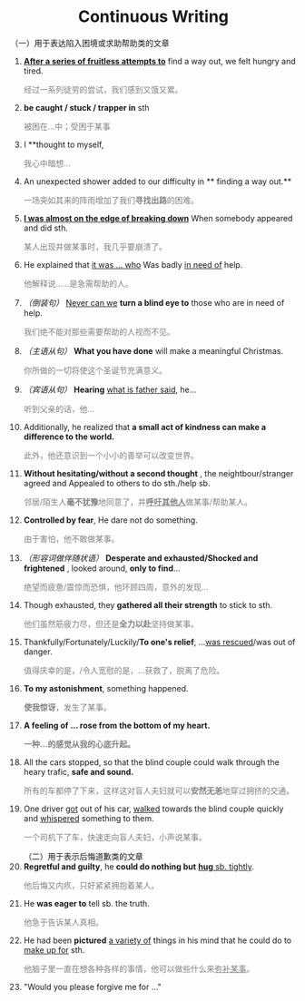 # <div style="text-align:center">Continuous Writing</div>
（一）用于表达陷入困境或求助帮助类的文章
1. **<u>After a series of fruitless attempts to</u>** find a way out, we felt hungry and tired.<p style="color: grey;">经过一系列徒劳的尝试，我们感到又饿又累。</p>
2. **be caught / stuck / trapper in** sth<p style="color: grey;">被困在…中；受困于某事</p>
3. I **thought to myself, <p style="color: grey;">我心中暗想…</p>
4. An unexpected shower added to our difficulty in ** finding a way out.**<p style="color: grey;">一场突如其来的阵雨增加了我们<strong style="color: grey;">寻找出路</strong>的困难。</p>
5. **<u>I was almost on the edge of breaking down</u>** When somebody appeared and did sth.<p style="color: grey;">某人出现并做某事时，我几乎要崩溃了。</p>
6. He explained that <u>it was ... who</u> Was badly <u>in need of</u> help.<p style="color: grey;">他解释说……是急需帮助的人。</p>
7. *（倒装句）* <u>Never can we</u> **turn a blind eye to** those who are in need of help.<p style="color: grey;">我们绝不能对那些需要帮助的人视而不见。</p>
8. *（主语从句）* **What you have done** will make a meaningful Christmas.<p style="color: grey;">你所做的一切将使这个圣诞节充满意义。</p>
9. *（宾语从句）* **Hearing** <u>what is father said</u>, he…<p style="color: grey;">听到父亲的话，他…</p>
10. Additionally, he realized that **a small act of kindness can make a difference to the world.**
    <p style="color: grey;">此外，他还意识到一个小小的善举可以改变世界。</p>
11. **Without hesitating/without a second thought** , the neightbour/stranger agreed and Appealed to others to do sth./help sb.<p style="color: grey;">邻居/陌生人<strong style="color: grey;">毫不犹豫</strong>地同意了，并<strong style="color: grey;"><u>呼吁其他人</u></strong>做某事/帮助某人。</p>
12. **Controlled by fear**, He dare not do something.<p style="color: grey;">由于害怕，他不敢做某事。</p>
13. *（形容词做伴随状语）* **Desperate and exhausted/Shocked and frightened** , looked around, **only to find**…<p style="color: grey;">绝望而疲惫/震惊而恐惧，他环顾四周，意外的发现…</p>
14. Though exhausted, they **gathered all their strength** to stick to sth.<p style="color: grey;">他们虽然筋疲力尽，但还是<strong style="color: grey;">全力以赴</strong>坚持做某事。</p>
15. Thankfully/Fortunately/Luckily/**To one's relief**, …<u>was rescued</u>/was out of danger.<p style="color: grey;">值得庆幸的是，/令人宽慰的是，…获救了，脱离了危险。</p>
16. **To my astonishment**, something happened.<p style="color: grey;"><strong style="color: grey;">使我惊讶</strong>，发生了某事。</p>
17. **A feeling of … rose from the bottom of my heart.**<p style="color: grey;"><strong style="color: grey;">一种…的感觉从我的心底升起。</strong></p>
18. All the cars stopped, so that the blind couple could walk through the heary trafic, **safe and sound.**<p style="color: grey;">所有的车都停了下来，这样这对盲人夫妇就可以<strong style="color: grey;">安然无恙</strong>地穿过拥挤的交通。</p>
19. One driver <u>got</u> out of his car, <u>walked</u> towards the blind couple quickly and <u>whispered</u> something to them.<p style="color: grey;">一个司机下了车，快速走向盲人夫妇，小声说某事。</p>
（二）用于表示后悔道歉类的文章
1. **Regretful and guilty**, he **could do nothing but** <strong><u>hug</u></strong><u> sb. tightly</u>.<p style="color: grey;">他后悔又内疚，只好紧紧拥抱着某人。</p>
2. He **was eager to** tell sb. the truth.<p style="color: grey;">他急于告诉某人真相。</p>
3. He had been **pictured** <u>a variety of</u> things in his mind that he could do to <u>make up for</u> sth.<p style="color: grey;">他脑子里一直在想各种各样的事情，他可以做些什么来<u style="color: grey;">弥补某事</u>。</p>
4. "Would you please forgive me for …"